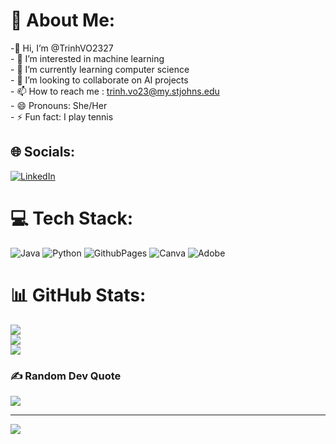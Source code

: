 # 💫 About Me:
-👋 Hi, I’m @TrinhVO2327<br>- 👀 I’m interested in machine learning<br>- 🌱 I’m currently learning computer science<br>- 💞️ I’m looking to collaborate on AI projects<br>- 📫 How to reach me : trinh.vo23@my.stjohns.edu <br>- 😄 Pronouns: She/Her<br>- ⚡ Fun fact: I play tennis<br>


## 🌐 Socials:
[![LinkedIn](https://img.shields.io/badge/LinkedIn-%230077B5.svg?logo=linkedin&logoColor=white)](https://linkedin.com/in/trinh-vo-1b0974294) 

# 💻 Tech Stack:
![Java](https://img.shields.io/badge/java-%23ED8B00.svg?style=for-the-badge&logo=openjdk&logoColor=white) ![Python](https://img.shields.io/badge/python-3670A0?style=for-the-badge&logo=python&logoColor=ffdd54) ![GithubPages](https://img.shields.io/badge/github%20pages-121013?style=for-the-badge&logo=github&logoColor=white) ![Canva](https://img.shields.io/badge/Canva-%2300C4CC.svg?style=for-the-badge&logo=Canva&logoColor=white) ![Adobe](https://img.shields.io/badge/adobe-%23FF0000.svg?style=for-the-badge&logo=adobe&logoColor=white)
# 📊 GitHub Stats:
![](https://github-readme-stats.vercel.app/api?username=TrinhVO2327&theme=omni&hide_border=false&include_all_commits=true&count_private=false)<br/>
![](https://github-readme-streak-stats.herokuapp.com/?user=TrinhVO2327&theme=omni&hide_border=false)<br/>
![](https://github-readme-stats.vercel.app/api/top-langs/?username=TrinhVO2327&theme=omni&hide_border=false&include_all_commits=true&count_private=false&layout=compact)

### ✍️ Random Dev Quote
![](https://quotes-github-readme.vercel.app/api?type=horizontal&theme=radical)

---
[![](https://visitcount.itsvg.in/api?id=TrinhVO2327&icon=0&color=0)](https://visitcount.itsvg.in)

<!-- Proudly created with GPRM ( https://gprm.itsvg.in ) -->
<!---
TrinhVO2327/TrinhVO2327 is a ✨ special ✨ repository because its `README.md` (this file) appears on your GitHub profile.
You can click the Preview link to take a look at your changes.
--->
